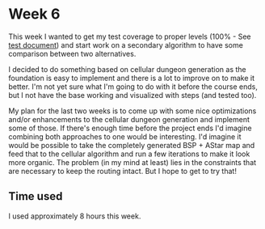 # Week 6

This week I wanted to get my test coverage to proper levels (100% - See [test document](../test.md)) and start work on a secondary algorithm to have some comparison between two alternatives.

I decided to do something based on cellular dungeon generation as the foundation is easy to implement and there is a lot to improve on to make it better. I'm not yet sure what I'm going to do with it before the course ends, but I not have the base working and visualized with steps (and tested too).

My plan for the last two weeks is to come up with some nice optimizations and/or enhancements to the cellular dungeon generation and implement some of those. If there's enough time before the project ends I'd imagine combining both approaches to one would be interesting. I'd imagine it would be possible to take the completely generated BSP + AStar map and feed that to the cellular algorithm and run a few iterations to make it look more organic. The problem (in my mind at least) lies in the constraints that are necessary to keep the routing intact. But I hope to get to try that!

## Time used

I used approximately 8 hours this week.
